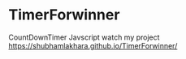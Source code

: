 # TimerForwinner
CountDownTimer Javscript 
watch my project
https://shubhamlakhara.github.io/TimerForwinner/
